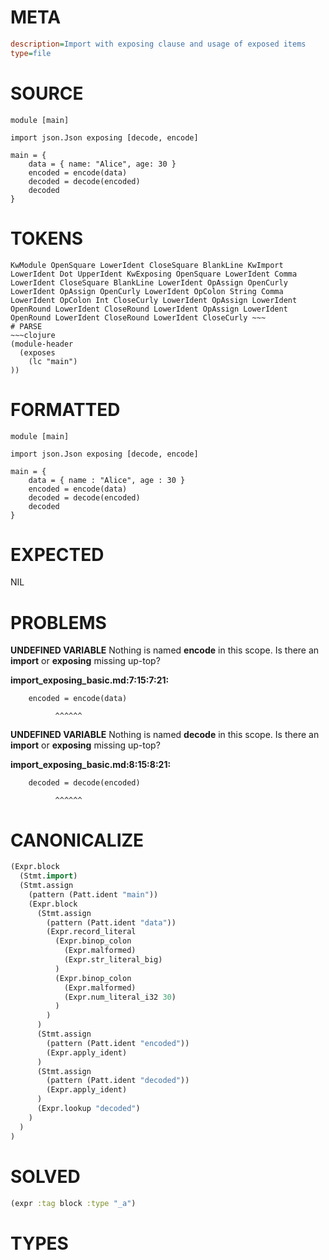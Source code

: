 # META
~~~ini
description=Import with exposing clause and usage of exposed items
type=file
~~~
# SOURCE
~~~roc
module [main]

import json.Json exposing [decode, encode]

main = {
    data = { name: "Alice", age: 30 }
    encoded = encode(data)
    decoded = decode(encoded)
    decoded
}
~~~
# TOKENS
~~~text
KwModule OpenSquare LowerIdent CloseSquare BlankLine KwImport LowerIdent Dot UpperIdent KwExposing OpenSquare LowerIdent Comma LowerIdent CloseSquare BlankLine LowerIdent OpAssign OpenCurly LowerIdent OpAssign OpenCurly LowerIdent OpColon String Comma LowerIdent OpColon Int CloseCurly LowerIdent OpAssign LowerIdent OpenRound LowerIdent CloseRound LowerIdent OpAssign LowerIdent OpenRound LowerIdent CloseRound LowerIdent CloseCurly ~~~
# PARSE
~~~clojure
(module-header
  (exposes
    (lc "main")
))
~~~
# FORMATTED
~~~roc
module [main]

import json.Json exposing [decode, encode]

main = {
	data = { name : "Alice", age : 30 }
	encoded = encode(data)
	decoded = decode(encoded)
	decoded
}
~~~
# EXPECTED
NIL
# PROBLEMS
**UNDEFINED VARIABLE**
Nothing is named **encode** in this scope.
Is there an **import** or **exposing** missing up-top?

**import_exposing_basic.md:7:15:7:21:**
```roc
    encoded = encode(data)
```
              ^^^^^^


**UNDEFINED VARIABLE**
Nothing is named **decode** in this scope.
Is there an **import** or **exposing** missing up-top?

**import_exposing_basic.md:8:15:8:21:**
```roc
    decoded = decode(encoded)
```
              ^^^^^^


# CANONICALIZE
~~~clojure
(Expr.block
  (Stmt.import)
  (Stmt.assign
    (pattern (Patt.ident "main"))
    (Expr.block
      (Stmt.assign
        (pattern (Patt.ident "data"))
        (Expr.record_literal
          (Expr.binop_colon
            (Expr.malformed)
            (Expr.str_literal_big)
          )
          (Expr.binop_colon
            (Expr.malformed)
            (Expr.num_literal_i32 30)
          )
        )
      )
      (Stmt.assign
        (pattern (Patt.ident "encoded"))
        (Expr.apply_ident)
      )
      (Stmt.assign
        (pattern (Patt.ident "decoded"))
        (Expr.apply_ident)
      )
      (Expr.lookup "decoded")
    )
  )
)
~~~
# SOLVED
~~~clojure
(expr :tag block :type "_a")
~~~
# TYPES
~~~roc
~~~
